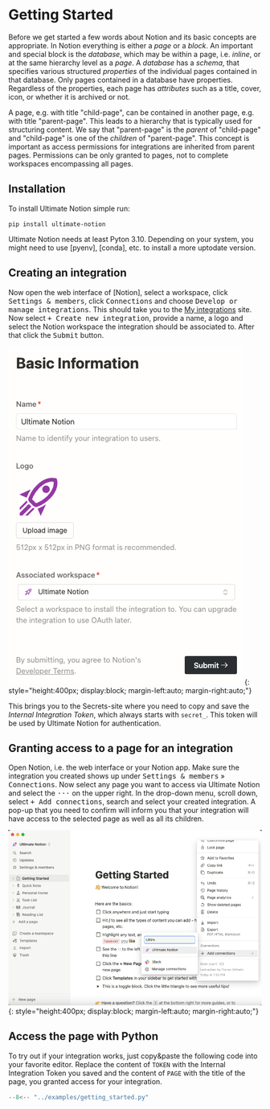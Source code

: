 # Getting Started

Before we get started a few words about Notion and its basic concepts are appropriate. In Notion everything is either
a *page* or a *block*. An important and special block is the *database*, which may be  within a page, i.e. *inline*,
or at the same hierarchy level as a *page*. A *database* has a *schema*, that specifies various structured *properties*
of the individual pages contained in that database. Only pages contained in a database have properties. Regardless of
the properties, each page has *attributes* such as a title, cover, icon, or whether it is archived or not.

A page, e.g. with title "child-page", can be contained in another page, e.g. with title "parent-page". This leads to a
hierarchy that is typically used for structuring content. We say that "parent-page" is the *parent* of "child-page" and
"child-page" is one of the *children* of "parent-page".
This concept is important as access permissions for integrations are inherited from parent pages. Permissions can
be only granted to pages, not to complete workspaces encompassing all pages.

## Installation

To install Ultimate Notion simple run:
```commandline
pip install ultimate-notion
```
Ultimate Notion needs at least Pyton 3.10. Depending on your system, you might need to use [pyenv], [conda], etc. to
install a more uptodate version.

## Creating an integration

Now open the web interface of [Notion], select a workspace, click <kbd>Settings & members</kbd>, click <kbd>Connections</kbd>
and choose <kbd>Develop or manage integrations</kbd>. This should take you to the [My integrations] site. Now select
<kbd>+ Create new integration</kbd>, provide a name, a logo and select the Notion workspace the integration should be
associated to. After that click the <kbd>Submit</kbd> button.

![Notion integration](assets/images/notion-integration-create.png){: style="height:400px; display:block; margin-left:auto; margin-right:auto;"}

This brings you to the Secrets-site where you need to copy and save the *Internal Integration Token*, which always starts
with `secret_`. This token will be used by Ultimate Notion for authentication.


## Granting access to a page for an integration

Open Notion, i.e. the web interface or your Notion app. Make sure the integration you created shows up under
<kbd>Settings & members</kbd> » <kbd>Connections</kbd>. Now select any page you want to access via Ultimate Notion and
select the <kbd>···</kbd> on the upper right. In the drop-down menu, scroll down, select <kbd>+ Add connections</kbd>,
search and select your created integration. A pop-up that you need to confirm will inform you that your integration
will have access to the selected page as well as all its children.

![Notion integration](assets/images/notion-integration-add.png){: style="height:400px; display:block; margin-left:auto; margin-right:auto;"}


## Access the page with Python

To try out if your integration works, just copy&paste the following code into your favorite editor. Replace the content
of `TOKEN` with the Internal Integration Token you saved and the content of `PAGE` with the title of the page, you granted
access for your integration.

``` py title="getting_started.py
--8<-- "../examples/getting_started.py"
```




[My integrations]: https://www.notion.so/my-integrations
